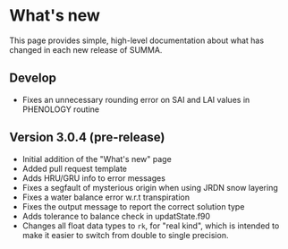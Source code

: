 # What's new

This page provides simple, high-level documentation about what has changed in each new release of SUMMA.

## Develop
- Fixes an unnecessary rounding error on SAI and LAI values in PHENOLOGY routine

## Version 3.0.4 (pre-release)

- Initial addition of the "What's new" page
- Added pull request template
- Adds HRU/GRU info to error messages
- Fixes a segfault of mysterious origin when using JRDN snow layering
- Fixes a water balance error w.r.t transpiration
- Fixes the output message to report the correct solution type
- Adds tolerance to balance check in updatState.f90
- Changes all float data types to `rk`, for "real kind", which is intended to
  make it easier to switch from double to single precision.
